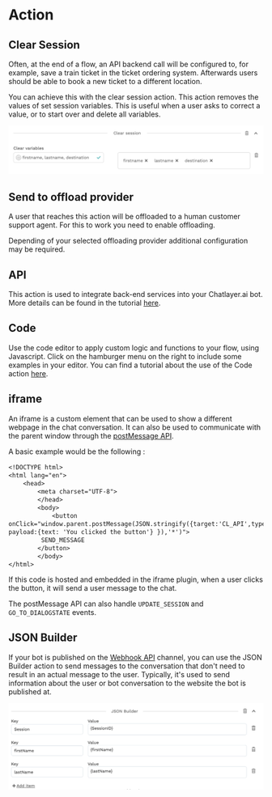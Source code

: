 # Action

## Clear Session

Often, at the end of a flow, an API backend call will be configured to, for example, save a train ticket in the ticket ordering system. Afterwards users should be able to book a new ticket to a different location.

You can achieve this with the clear session action. This action removes the values of set session variables. This is useful when a user asks to correct a value, or to start over and delete all variables.

![](../../.gitbook/assets/image%20%28262%29.png)

## Send to offload provider

A user that reaches this action will be offloaded to a human customer support agent. For this to work you need to enable offloading.

Depending of your selected offloading provider additional configuration may be required.

## API

This action is used to integrate back-end services into your Chatlayer.ai bot. More details can be found in the tutorial [here](../../integrations/custom-back-end-integrations/).

## Code

Use the code editor to apply custom logic and functions to your flow, using Javascript. Click on the hamburger menu on the right to include some examples in your editor. You can find a tutorial about the use of the Code action [here](../../integrations/airtable.md).

## iframe

An iframe is a custom element that can be used to show a different webpage in the chat conversation. It can also be used to communicate with the parent window through the [postMessage API](https://developer.mozilla.org/en-US/docs/Web/API/Window/postMessage).

A basic example would be the following :

```markup
<!DOCTYPE html>
<html lang="en">
	<head>
		<meta charset="UTF-8">
		</head>
		<body>
			<button onClick="window.parent.postMessage(JSON.stringify({target:'CL_API',type:'SEND_MESSAGE', payload:{text: 'You clicked the button'} }),'*')">
         SEND_MESSAGE
        </button>
		</body>
</html>
```

If this code is hosted and embedded in the iframe plugin, when a user clicks the button, it will send a user message to the chat.

The postMessage API can also handle `UPDATE_SESSION` and `GO_TO_DIALOGSTATE` events.

## JSON Builder

If your bot is published on the [Webhook API](../../chatlayer-api/webhook-api.md) channel, you can use the JSON Builder action to send messages to the conversation that don't need to result in an actual message to the user. Typically, it's used to send information about the user or bot conversation to the website the bot is published at.

![](../../.gitbook/assets/image%20%28230%29.png)



